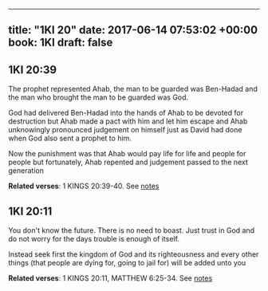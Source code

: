 
---
title: "1KI 20"
date: 2017-06-14 07:53:02 +00:00
book: 1KI
draft: false
---

## 1KI 20:39

The prophet represented Ahab, the man to be guarded was Ben-Hadad and the man who brought the man to be guarded was God.

God had delivered Ben-Hadad into the hands of Ahab to be devoted for destruction but Ahab made a pact with him and let him escape and Ahab unknowingly pronounced judgement on himself just as David had done when God also sent a prophet to him.

Now the punishment was that Ahab would pay life for life and people for people but fortunately, Ahab repented and judgement passed to the next generation

**Related verses**: 1 KINGS 20:39-40. See [notes](https://my.bible.com/notes/2657265919718056717)


## 1KI 20:11

You don't know the future. There is no need to boast. Just trust in God and do not worry for the days trouble is enough of itself.

Instead seek first the kingdom of God and its righteousness and every other things (that people are dying for, going to jail for) will be added unto you

**Related verses**: 1 KINGS 20:11, MATTHEW 6:25-34. See [notes](https://my.bible.com/notes/2657249098847740653)

